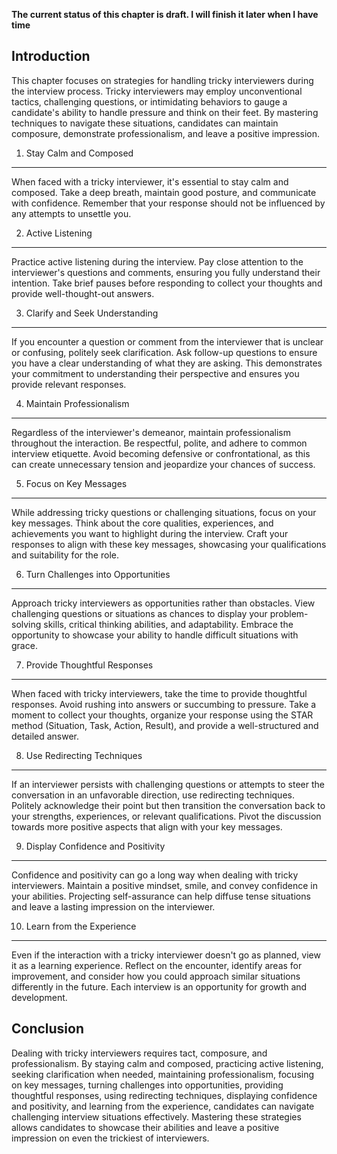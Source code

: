 **The current status of this chapter is draft. I will finish it later when I have time**

Introduction
------------

This chapter focuses on strategies for handling tricky interviewers during the interview process. Tricky interviewers may employ unconventional tactics, challenging questions, or intimidating behaviors to gauge a candidate's ability to handle pressure and think on their feet. By mastering techniques to navigate these situations, candidates can maintain composure, demonstrate professionalism, and leave a positive impression.

1. Stay Calm and Composed
-------------------------

When faced with a tricky interviewer, it's essential to stay calm and composed. Take a deep breath, maintain good posture, and communicate with confidence. Remember that your response should not be influenced by any attempts to unsettle you.

2. Active Listening
-------------------

Practice active listening during the interview. Pay close attention to the interviewer's questions and comments, ensuring you fully understand their intention. Take brief pauses before responding to collect your thoughts and provide well-thought-out answers.

3. Clarify and Seek Understanding
---------------------------------

If you encounter a question or comment from the interviewer that is unclear or confusing, politely seek clarification. Ask follow-up questions to ensure you have a clear understanding of what they are asking. This demonstrates your commitment to understanding their perspective and ensures you provide relevant responses.

4. Maintain Professionalism
---------------------------

Regardless of the interviewer's demeanor, maintain professionalism throughout the interaction. Be respectful, polite, and adhere to common interview etiquette. Avoid becoming defensive or confrontational, as this can create unnecessary tension and jeopardize your chances of success.

5. Focus on Key Messages
------------------------

While addressing tricky questions or challenging situations, focus on your key messages. Think about the core qualities, experiences, and achievements you want to highlight during the interview. Craft your responses to align with these key messages, showcasing your qualifications and suitability for the role.

6. Turn Challenges into Opportunities
-------------------------------------

Approach tricky interviewers as opportunities rather than obstacles. View challenging questions or situations as chances to display your problem-solving skills, critical thinking abilities, and adaptability. Embrace the opportunity to showcase your ability to handle difficult situations with grace.

7. Provide Thoughtful Responses
-------------------------------

When faced with tricky interviewers, take the time to provide thoughtful responses. Avoid rushing into answers or succumbing to pressure. Take a moment to collect your thoughts, organize your response using the STAR method (Situation, Task, Action, Result), and provide a well-structured and detailed answer.

8. Use Redirecting Techniques
-----------------------------

If an interviewer persists with challenging questions or attempts to steer the conversation in an unfavorable direction, use redirecting techniques. Politely acknowledge their point but then transition the conversation back to your strengths, experiences, or relevant qualifications. Pivot the discussion towards more positive aspects that align with your key messages.

9. Display Confidence and Positivity
------------------------------------

Confidence and positivity can go a long way when dealing with tricky interviewers. Maintain a positive mindset, smile, and convey confidence in your abilities. Projecting self-assurance can help diffuse tense situations and leave a lasting impression on the interviewer.

10. Learn from the Experience
-----------------------------

Even if the interaction with a tricky interviewer doesn't go as planned, view it as a learning experience. Reflect on the encounter, identify areas for improvement, and consider how you could approach similar situations differently in the future. Each interview is an opportunity for growth and development.

Conclusion
----------

Dealing with tricky interviewers requires tact, composure, and professionalism. By staying calm and composed, practicing active listening, seeking clarification when needed, maintaining professionalism, focusing on key messages, turning challenges into opportunities, providing thoughtful responses, using redirecting techniques, displaying confidence and positivity, and learning from the experience, candidates can navigate challenging interview situations effectively. Mastering these strategies allows candidates to showcase their abilities and leave a positive impression on even the trickiest of interviewers.
